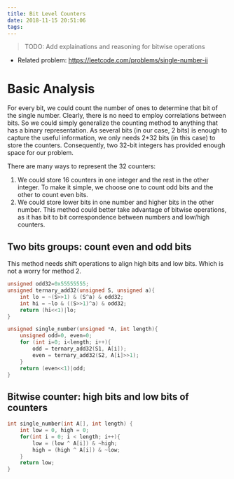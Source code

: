```yaml
---
title: Bit Level Counters
date: 2018-11-15 20:51:06
tags:
---
```

> TODO: Add explainations and reasoning for bitwise operations

+ Related problem: https://leetcode.com/problems/single-number-ii

# Basic Analysis
For every bit, we could count the number of ones to determine that bit of the single number. Clearly, there is no need to employ correlations between bits. So we could simply generalize the counting method to anything that has a binary representation. As several bits (in our case, 2 bits) is enough to capture the useful information, we only needs 2*32 bits (in this case) to store the counters. Consequently, two 32-bit integers has provided enough space for our problem.

There are many ways to represent the 32 counters:

1. We could store 16 counters in one integer and the rest in the other integer. To make it simple, we choose one to count odd bits and the other to count even bits. 
1. We could store lower bits in one number and higher bits in the other number. This method could better take advantage of bitwise operations, as it has bit to bit correspondence between numbers and low/high counters.
<!--more-->

## Two bits groups: count even and odd bits
This method needs shift operations to align high bits and low bits. Which is not a worry for method 2.
```c
unsigned odd32=0x55555555;
unsigned ternary_add32(unsigned S, unsigned a){
    int lo = ~(S>>1) & (S^a) & odd32;
    int hi = ~lo & ((S>>1)^a) & odd32;
    return (hi<<1)|lo;
}

unsigned single_number(unsigned *A, int length){
    unsigned odd=0, even=0;
    for (int i=0; i<length; i++){
        odd = ternary_add32(S1, A[i]);
        even = ternary_add32(S2, A[i]>>1);
    }
    return (even<<1)|odd;
}
```

## Bitwise counter: high bits and low bits of counters
```c
int single_number(int A[], int length) {
    int low = 0, high = 0;
    for(int i = 0; i < length; i++){
        low = (low ^ A[i]) & ~high;
        high = (high ^ A[i]) & ~low;
    }
    return low;
}
```

